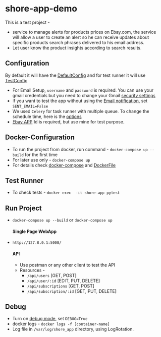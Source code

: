 # shore-app-demo
This is a test project - 
 - service to manage alerts for products prices on Ebay.com, the service will allow a user
to create an alert so he can receive updates about specific products search phrases delivered to
his email address.
- Let user know the product insights according to search results.

## Configuration 
By default it will have the [DefaultConfig](https://github.com/pranto157/shore-app-demo/blob/main/shore_app/config.py#L20-L53) and for test runner it will use [TestConfig](https://github.com/pranto157/shore-app-demo/blob/main/shore_app/config.py#L56-L63)
  - For Email Setup, `username` and `password` is required. You can use your gmail credentials but you need to change your Gmail [security settings](https://kb.synology.com/en-global/SRM/tutorial/How_to_use_Gmail_SMTP_server_to_send_emails_for_SRM)
  - If you want to test the app without using the [Email notification](https://github.com/pranto157/shore-app-demo/blob/main/shore_app/config.py#L27), set `SENT_EMAIL=False`
  - We used `Celery` for task runner with multiple queue. To change the schedule time, here is the [options](https://github.com/pranto157/shore-app-demo/blob/main/shore_app/config.py#L38-L39)
  - [Ebay APP](https://github.com/pranto157/shore-app-demo/blob/main/shore_app/config.py#L51) Id is required, but use mine for test purpose.   

## Docker-Configuration
  - To run the project from docker, run command - `docker-compose up --build` for the first time
  - For later use only - `docker-compose up`
  - For details check [docker-compose](https://github.com/pranto157/shore-app-demo/blob/main/docker-compose.yaml) and [DockerFile](https://github.com/pranto157/shore-app-demo/blob/main/Dockerfile)

## Test Runner
  - To check tests - `docker exec  -it shore-app pytest`
## Run Project

  - `docker-compose up --build` or `docker-compose up`
    #### Single Page WebApp
  - `http://127.0.0.1:5000/` 
    #### API
      - Use postman or any other client to test the API
      - Resources - 
        - `/api/users` [GET, POST]
        - `/api/user/:id` [EDIT, PUT, DELETE]
        - `/api/subscriptions` [GET, POST]
        - `/api/subscription/:id` [GET, PUT, DELETE]  

## Debug
  - Turn on [debug mode](https://github.com/pranto157/shore-app-demo/blob/main/shore_app/config.py#L22), set `DEBUG=True` 
  - docker logs - `docker logs -f [container-name]`
  - Log file in `/var/log/shore_app` directory, using LogRotation. 

